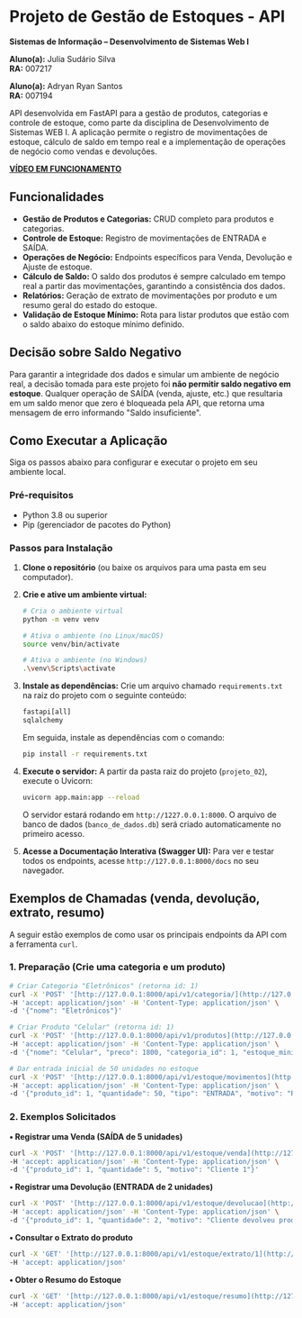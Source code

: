 # Projeto de Gestão de Estoques - API

**Sistemas de Informação – Desenvolvimento de Sistemas Web I**  

**Aluno(a):** Julia Sudário Silva  
**RA:** 007217  

**Aluno(a):** Adryan Ryan Santos  
**RA:** 007194  

API desenvolvida em FastAPI para a gestão de produtos, categorias e controle de estoque, como parte da disciplina de Desenvolvimento de Sistemas WEB I. A aplicação permite o registro de movimentações de estoque, cálculo de saldo em tempo real e a implementação de operações de negócio como vendas e devoluções.

**[VÍDEO EM FUNCIONAMENTO](https://www.youtube.com/watch?v=AhR_AQO6P4w)**

## Funcionalidades

* **Gestão de Produtos e Categorias:** CRUD completo para produtos e categorias.
* **Controle de Estoque:** Registro de movimentações de ENTRADA e SAÍDA.
* **Operações de Negócio:** Endpoints específicos para Venda, Devolução e Ajuste de estoque.
* **Cálculo de Saldo:** O saldo dos produtos é sempre calculado em tempo real a partir das movimentações, garantindo a consistência dos dados.
* **Relatórios:** Geração de extrato de movimentações por produto e um resumo geral do estado do estoque.
* **Validação de Estoque Mínimo:** Rota para listar produtos que estão com o saldo abaixo do estoque mínimo definido.

## Decisão sobre Saldo Negativo

Para garantir a integridade dos dados e simular um ambiente de negócio real, a decisão tomada para este projeto foi **não permitir saldo negativo em estoque**. Qualquer operação de SAÍDA (venda, ajuste, etc.) que resultaria em um saldo menor que zero é bloqueada pela API, que retorna uma mensagem de erro informando "Saldo insuficiente".

## Como Executar a Aplicação

Siga os passos abaixo para configurar e executar o projeto em seu ambiente local.

### Pré-requisitos

* Python 3.8 ou superior
* Pip (gerenciador de pacotes do Python)

### Passos para Instalação

1.  **Clone o repositório** (ou baixe os arquivos para uma pasta em seu computador).

2.  **Crie e ative um ambiente virtual:**
    ```sh
    # Cria o ambiente virtual
    python -m venv venv

    # Ativa o ambiente (no Linux/macOS)
    source venv/bin/activate

    # Ativa o ambiente (no Windows)
    .\venv\Scripts\activate
    ```

3.  **Instale as dependências:**
    Crie um arquivo chamado `requirements.txt` na raiz do projeto com o seguinte conteúdo:
    ```txt
    fastapi[all]
    sqlalchemy
    ```
    Em seguida, instale as dependências com o comando:
    ```sh
    pip install -r requirements.txt
    ```

4.  **Execute o servidor:**
    A partir da pasta raiz do projeto (`projeto_02`), execute o Uvicorn:
    ```sh
    uvicorn app.main:app --reload
    ```
    O servidor estará rodando em `http://1227.0.0.1:8000`. O arquivo de banco de dados (`banco_de_dados.db`) será criado automaticamente no primeiro acesso.

5.  **Acesse a Documentação Interativa (Swagger UI):**
    Para ver e testar todos os endpoints, acesse `http://127.0.0.1:8000/docs` no seu navegador.

## Exemplos de Chamadas (venda, devolução, extrato, resumo)

A seguir estão exemplos de como usar os principais endpoints da API com a ferramenta `curl`.

### 1. Preparação (Crie uma categoria e um produto)

```sh
# Criar Categoria "Eletrônicos" (retorna id: 1)
curl -X 'POST' '[http://127.0.0.1:8000/api/v1/categoria/](http://127.0.0.1:8000/api/v1/categoria/)' \
-H 'accept: application/json' -H 'Content-Type: application/json' \
-d '{"nome": "Eletrônicos"}'

# Criar Produto "Celular" (retorna id: 1)
curl -X 'POST' '[http://127.0.0.1:8000/api/v1/produtos](http://127.0.0.1:8000/api/v1/produtos)' \
-H 'accept: application/json' -H 'Content-Type: application/json' \
-d '{"nome": "Celular", "preco": 1800, "categoria_id": 1, "estoque_minimo": 10}'

# Dar entrada inicial de 50 unidades no estoque
curl -X 'POST' '[http://127.0.0.1:8000/api/v1/estoque/movimentos](http://127.0.0.1:8000/api/v1/estoque/movimentos)' \
-H 'accept: application/json' -H 'Content-Type: application/json' \
-d '{"produto_id": 1, "quantidade": 50, "tipo": "ENTRADA", "motivo": "Pedido inicial"}'
```

### 2. Exemplos Solicitados

**• Registrar uma Venda (SAÍDA de 5 unidades)**
```sh
curl -X 'POST' '[http://127.0.0.1:8000/api/v1/estoque/venda](http://127.0.0.1:8000/api/v1/estoque/venda)' \
-H 'accept: application/json' -H 'Content-Type: application/json' \
-d '{"produto_id": 1, "quantidade": 5, "motivo": "Cliente 1"}'
```

**• Registrar uma Devolução (ENTRADA de 2 unidades)**
```sh
curl -X 'POST' '[http://127.0.0.1:8000/api/v1/estoque/devolucao](http://127.0.0.1:8000/api/v1/estoque/devolucao)' \
-H 'accept: application/json' -H 'Content-Type: application/json' \
-d '{"produto_id": 1, "quantidade": 2, "motivo": "Cliente devolveu produto"}'
```

**• Consultar o Extrato do produto**
```sh
curl -X 'GET' '[http://127.0.0.1:8000/api/v1/estoque/extrato/1](http://127.0.0.1:8000/api/v1/estoque/extrato/1)' \
-H 'accept: application/json'
```

**• Obter o Resumo do Estoque**
```sh
curl -X 'GET' '[http://127.0.0.1:8000/api/v1/estoque/resumo](http://127.0.0.1:8000/api/v1/estoque/resumo)' \
-H 'accept: application/json'
```
